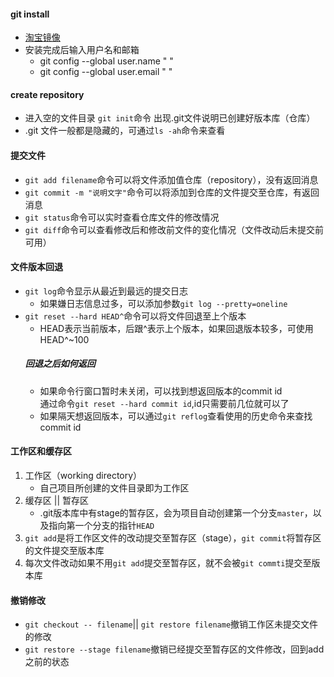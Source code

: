 #### git install
- [淘宝镜像](https://npm.taobao.org/mirrors/git-for-windows/)
- 安装完成后输入用户名和邮箱
    - git config --global user.name " "
    - git config --global user.email " "   
#### create repository
- 进入空的文件目录 `git init`命令 出现.git文件说明已创建好版本库（仓库）
- .git 文件一般都是隐藏的，可通过`ls -ah`命令来查看
#### 提交文件
- `git add filename`命令可以将文件添加值仓库（repository），没有返回消息
- `git commit -m "说明文字"`命令可以将添加到仓库的文件提交至仓库，有返回消息
-  `git status`命令可以实时查看仓库文件的修改情况
- `git diff`命令可以查看修改后和修改前文件的变化情况（文件改动后未提交前可用）
#### 文件版本回退
- `git log`命令显示从最近到最远的提交日志
    - 如果嫌日志信息过多，可以添加参数`git log --pretty=oneline`
- `git reset --hard HEAD^`命令可以将文件回退至上个版本
    - HEAD表示当前版本，后跟^表示上个版本，如果回退版本较多，可使用HEAD^~100
    ##### 回退之后如何返回
    - 如果命令行窗口暂时未关闭，可以找到想返回版本的commit id   
    通过命令`git reset --hard commit id`,id只需要前几位就可以了
    - 如果隔天想返回版本，可以通过`git reflog`查看使用的历史命令来查找commit id
#### 工作区和缓存区
1. 工作区（working directory）
    - 自己项目所创建的文件目录即为工作区
2. 缓存区 || 暂存区
    - .git版本库中有stage的暂存区，会为项目自动创建第一个分支`master`，以及指向第一个分支的指针`HEAD`
3. `git add`是将工作区文件的改动提交至暂存区（stage），`git commit`将暂存区的文件提交至版本库
4. 每次文件改动如果不用`git add`提交至暂存区，就不会被`git commti`提交至版本库
#### 撤销修改
- `git checkout -- filename`|| `git restore filename`撤销工作区未提交文件的修改
- `git restore --stage filename`撤销已经提交至暂存区的文件修改，回到add之前的状态